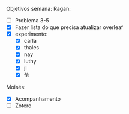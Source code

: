 Objetivos semana:
Ragan:
- [ ] Problema 3-5
- [x] Fazer lista do que precisa atualizar overleaf
- [x] experimento:
	- [x] carla
	- [x] thales
	- [x] nay
	- [x] luthy
	- [x] jl
	- [x] fê

Moisés:
- [x] Acompanhamento
- [ ] Zotero
